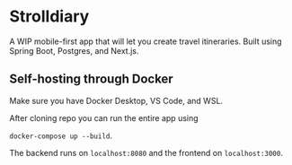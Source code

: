 # Strolldiary

A WIP mobile-first app that will let you create travel itineraries.
Built using Spring Boot, Postgres, and Next.js.

## Self-hosting through Docker

Make sure you have Docker Desktop, VS Code, and WSL.

After cloning repo you can run the entire app using 

`docker-compose up --build`.

The backend runs on `localhost:8080` and the frontend on `localhost:3000`.
